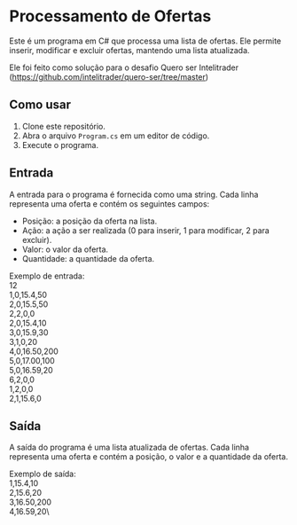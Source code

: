 ﻿# Processamento de Ofertas

Este é um programa em C# que processa uma lista de ofertas. Ele permite inserir, modificar e excluir ofertas, mantendo uma lista atualizada.

Ele foi feito como solução para o desafio Quero ser Intelitrader (https://github.com/intelitrader/quero-ser/tree/master)

## Como usar

1. Clone este repositório.
2. Abra o arquivo `Program.cs` em um editor de código.
3. Execute o programa.

## Entrada

A entrada para o programa é fornecida como uma string. Cada linha representa uma oferta e contém os seguintes campos:

- Posição: a posição da oferta na lista.
- Ação: a ação a ser realizada (0 para inserir, 1 para modificar, 2 para excluir).
- Valor: o valor da oferta.
- Quantidade: a quantidade da oferta.

Exemplo de entrada:<br >
12 <br >
1,0,15.4,50 <br >
2,0,15.5,50 <br >
2,2,0,0 <br >
2,0,15.4,10  <br >
3,0,15.9,30 <br >
3,1,0,20  <br >
4,0,16.50,200 <br >
5,0,17.00,100 <br >
5,0,16.59,20 <br >
6,2,0,0 <br >
1,2,0,0 <br >
2,1,15.6,0 <br >

## Saída

A saída do programa é uma lista atualizada de ofertas. Cada linha representa uma oferta e contém a posição, o valor e a quantidade da oferta.

Exemplo de saída:<br >
1,15.4,10 <br >
2,15.6,20 <br >
3,16.50,200 <br >
4,16.59,20\